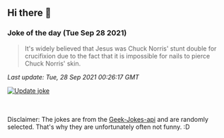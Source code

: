 ## Hi there 👋

### Joke of the day (Tue Sep 28 2021)
<!-- joke -->
>It's widely believed that Jesus was Chuck Norris' stunt double for crucifixion due to the fact that it is impossible for nails to pierce Chuck Norris' skin.
<!-- /joke -->

*Last update: Tue, 28 Sep 2021 00:26:17 GMT*

[![Update joke](https://github.com/nclskfm/nclskfm/actions/workflows/joke.yml/badge.svg)](https://github.com/nclskfm/nclskfm/actions/workflows/joke.yml)

<br><br>
Disclaimer: The jokes are from the [Geek-Jokes-api](https://github.com/sameerkumar18/geek-joke-api) and are randomly selected. That's why they are unfortunately often not funny. :D
